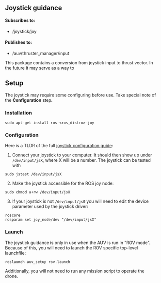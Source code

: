 ## Joystick guidance

#### Subscribes to:
* /joystick/joy

#### Publishes to:
* /auv/thruster_manager/input

This package contains a conversion from joystick input to thrust vector. In the future it may serve as a
way to 



## Setup
The joystick may require some configuring before use. Take special note of the **Configuration** step.

### Installation
```
sudo apt-get install ros-<ros_distro>-joy
```

### Configuration
Here is a TLDR of the full [joystick configuration guide](http://wiki.ros.org/joy/Tutorials/ConfiguringALinuxJoystick):

1. Connect your joystick to your computer. It should then show up under `/dev/input/jsX`,
where X will be a number. The joystick can be tested with
```
sudo jstest /dev/input/jsX
```
2. Make the joystick accessible for the ROS joy node:
```
sudo chmod a+rw /dev/input/jsX
```
3. If your joystick is not `/dev/input/js0` you will need to edit the device parameter used by the joystick driver:
```
roscore
rosparam set joy_node/dev "/dev/input/jsX"
```

### Launch

The joystick guidance is only in use when the AUV is run in "ROV mode". Because of this, you will need to launch
the ROV specific top-level launchfile:

```
roslaunch auv_setup rov.launch
```

Additionally, you will not need to run any mission script to operate the drone.